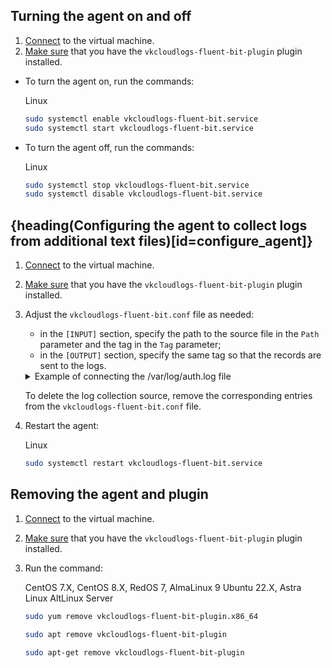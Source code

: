 ## Turning the agent on and off

1. [Connect](/en/computing/iaas/service-management/vm/vm-connect/) to the virtual machine.
1. [Make sure](../connect-plugin/) that you have the `vkcloudlogs-fluent-bit-plugin` plugin installed.

- To turn the agent on, run the commands:

  <tabs>
  <tablist>
  <tab>Linux</tab>
  </tablist>
  <tabpanel>

  ```bash
  sudo systemctl enable vkcloudlogs-fluent-bit.service
  sudo systemctl start vkcloudlogs-fluent-bit.service
  ```

  </tabpanel>
  </tabs>

- To turn the agent off, run the commands:

  <tabs>
  <tablist>
  <tab>Linux</tab>
  </tablist>
  <tabpanel>

  ```bash
  sudo systemctl stop vkcloudlogs-fluent-bit.service
  sudo systemctl disable vkcloudlogs-fluent-bit.service
  ```

  </tabpanel>
  </tabs>

## {heading(Configuring the agent to collect logs from additional text files)[id=configure_agent]}

1. [Connect](/en/computing/iaas/service-management/vm/vm-connect/) to the virtual machine.
1. [Make sure](../connect-plugin/) that you have the `vkcloudlogs-fluent-bit-plugin` plugin installed.
1. Adjust the `vkcloudlogs-fluent-bit.conf` file as needed:

   - in the `[INPUT]` section, specify the path to the source file in the `Path` parameter and the tag in the `Tag` parameter;
   - in the `[OUTPUT]` section, specify the same tag so that the records are sent to the logs.

   <details>
    <summary>Example of connecting the /var/log/auth.log file</summary>

   ```ini
   [INPUT]
      Name             tail
      Path             /var/log/auth.log
      Skip_Empty_Lines On
      Tag              vkcloudlogs.tail.auth.log

   [OUTPUT]
      Name              vkcloudlogs
      Match             vkcloudlogs.tail.*
      auth_url          https://infra.mail.ru:35357/v3/
      server_host_port  cloudlogs.mcs.mail.ru:443
      user_id           user1
      password          pwd12345
      project_id        XXXX000XXXX00
   ```

   </details>

   <info>

   To delete the log collection source, remove the corresponding entries from the `vkcloudlogs-fluent-bit.conf` file.

   </info>

1. Restart the agent:

   <tabs>
   <tablist>
   <tab>Linux</tab>
   </tablist>
   <tabpanel>

   ```bash
   sudo systemctl restart vkcloudlogs-fluent-bit.service
   ```

   </tabpanel>
   </tabs>

## Removing the agent and plugin

1. [Connect](/en/computing/iaas/service-management/vm/vm-connect/) to the virtual machine.
1. [Make sure](../connect-plugin/) that you have the `vkcloudlogs-fluent-bit-plugin` plugin installed.
1. Run the command:

   <tabs>
   <tablist>
   <tab>CentOS 7.X, CentOS 8.X, RedOS 7, AlmaLinux 9</tab>
   <tab>Ubuntu 22.X, Astra Linux</tab>
   <tab>AltLinux Server</tab>
   </tablist>
   <tabpanel>

   ```bash
   sudo yum remove vkcloudlogs-fluent-bit-plugin.x86_64
   ```

   </tabpanel>
   <tabpanel>

   ```bash
   sudo apt remove vkcloudlogs-fluent-bit-plugin
   ```

   </tabpanel>
   <tabpanel>

   ```bash
   sudo apt-get remove vkcloudlogs-fluent-bit-plugin
   ```

   </tabpanel>
   </tabs>
